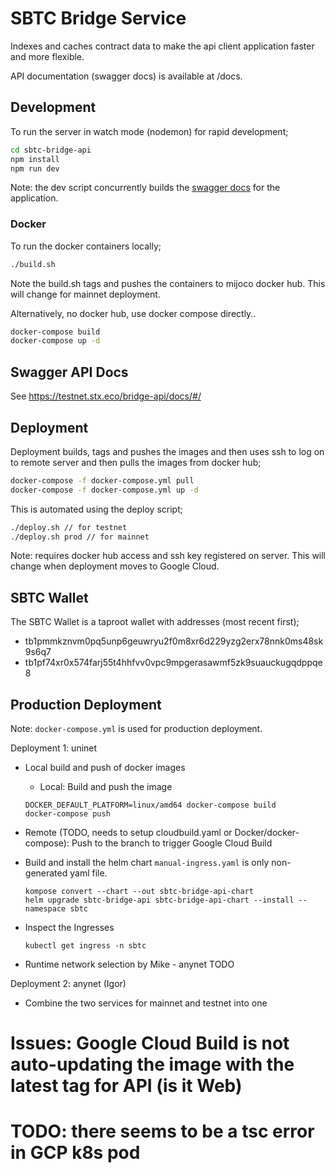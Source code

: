 # SBTC Bridge Service

Indexes and caches contract data to make the api client application faster
and more flexible.

API documentation (swagger docs) is available at /docs.

## Development

To run the server in watch mode (nodemon) for rapid development;

```bash
cd sbtc-bridge-api
npm install
npm run dev
```

Note: the dev script concurrently builds the [swagger docs](http://localhost:3010/docs) for
the application.

### Docker

To run the docker containers locally;

```bash
./build.sh
```

Note the build.sh tags and pushes the containers to mijoco docker hub. This will change for mainnet
deployment.

Alternatively, no docker hub, use docker compose directly..

```bash
docker-compose build
docker-compose up -d
```

## Swagger API Docs

See https://testnet.stx.eco/bridge-api/docs/#/

## Deployment

Deployment builds, tags and pushes the images and then uses ssh to log on to remote server
and then pulls the images from docker hub;

```bash
docker-compose -f docker-compose.yml pull
docker-compose -f docker-compose.yml up -d
```

This is automated using the deploy script;

```bash
./deploy.sh // for testnet
./deploy.sh prod // for mainnet
```

Note: requires docker hub access and ssh key registered on server. This will change when deployment
moves to Google Cloud.

## SBTC Wallet

The SBTC Wallet is a taproot wallet with addresses (most recent first);

- tb1pmmkznvm0pq5unp6geuwryu2f0m8xr6d229yzg2erx78nnk0ms48sk9s6q7
- tb1pf74xr0x574farj55t4hhfvv0vpc9mpgerasawmf5zk9suauckugqdppqe8

## Production Deployment
Note: `docker-compose.yml` is used for production deployment.

Deployment 1: uninet
- Local build and push of docker images
  - Local: Build and push the image
  ```
  DOCKER_DEFAULT_PLATFORM=linux/amd64 docker-compose build
  docker-compose push
  ```
- Remote (TODO, needs to setup cloudbuild.yaml or Docker/docker-compose): Push to the branch to trigger Google Cloud Build
    
- Build and install the helm chart
  `manual-ingress.yaml` is only non-generated yaml file.
    ```
    kompose convert --chart --out sbtc-bridge-api-chart
    helm upgrade sbtc-bridge-api sbtc-bridge-api-chart --install --namespace sbtc
    ```
- Inspect the Ingresses
    ```
    kubectl get ingress -n sbtc
    ```

- Runtime network selection by Mike - anynet
TODO

Deployment 2: anynet (Igor)
- Combine the two services for mainnet and testnet into one

# Issues: Google Cloud Build is not auto-updating the image with the latest tag for API (is it Web)
# TODO: there seems to be a tsc error in GCP k8s pod
